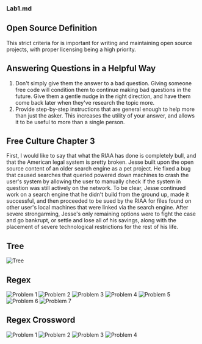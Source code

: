 ### Lab1.md

## Open Source Definition
This strict criteria for is important for writing and maintaining open source projects, with proper licensing being a high priority.

## Answering Questions in a Helpful Way
1. Don't simply give them the answer to a bad question. Giving someone free code will condition them to continue making bad questions in the future. Give them a gentle nudge in the right direction, and have them come back later when they've research the topic more.
2. Provide step-by-step instructions that are general enough to help more than just the asker. This increases the utility of your answer, and allows it to be useful to more than a single person.

## Free Culture Chapter 3
First, I would like to say that what the RIAA has done is completely bull, and that the American legal system is pretty broken. Jesse built upon the open source content of an older search engine as a pet project. He fixed a bug that caused searches that queried powered down machines to crash the user's system by allowing the user to manually check if the system in question was still actively on the network. To be clear, Jesse continued work on a search engine that he didn't build from the ground up, made it successful, and then proceeded to be sued by the RIAA for files found on other user's local machines that were linked via the search engine. After severe strongarming, Jesse's only remaining options were to fight the case and go bankrupt, or settle and lose all of his savings, along with the placement of severe technological restrictions for the rest of his life. 

## Tree
![Tree](images/Tree.png)

## Regex
![Problem 1](images/RegexOneP1.png)
![Problem 2](images/RegexOneP2.png)
![Problem 3](images/RegexOneP3.png)
![Problem 4](images/RegexOneP4.png)
![Problem 5](images/RegexOneP5.png)
![Problem 6](images/RegexOneP6.png)
![Problem 7](images/RegexOneP7.png)

## Regex Crossword
![Problem 1](images/CrosswordP1.png)
![Problem 2](images/CrosswordP2.png)
![Problem 3](images/CrosswordP3.png)
![Problem 4](images/CrosswordP4.png)